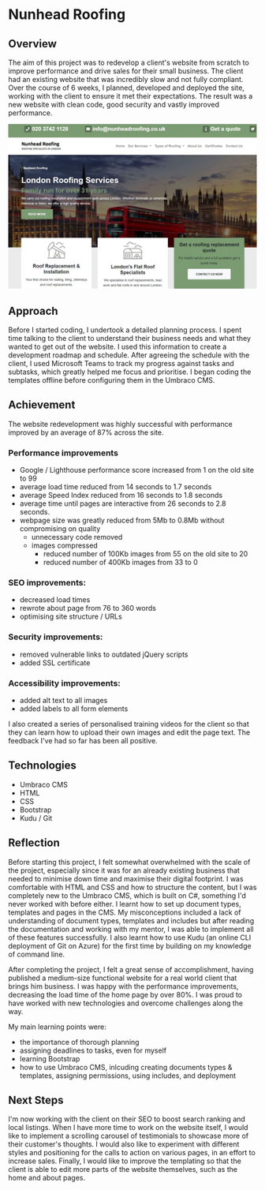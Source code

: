 # Nunhead Roofing

## Overview
The aim of this project was to redevelop a client's website from scratch to improve performance and drive sales for their small business. The client had an existing website that was incredibly slow and not fully compliant. Over the course of 6 weeks, I planned, developed and deployed the site, working with the client to ensure it met their expectations. The result was a new website with clean code, good security and vastly improved performance.

![screenshot of Nunhead Roofing's new website](nunhead.jpg)


## Approach
Before I started coding, I undertook a detailed planning process. I spent time talking to the client to understand their business needs and what they wanted to get out of the website. I used this information to create a development roadmap and schedule. After agreeing the schedule with the client, I used Microsoft Teams to track my progress against tasks and subtasks, which greatly helped me focus and prioritise. I began coding the templates offline before configuring them in the Umbraco CMS. 


## Achievement
The website redevelopment was highly successful with performance improved by an average of 87% across the site. 

### Performance improvements
* Google / Lighthouse performance score increased from 1 on the old site to 99
* average load time reduced from 14 seconds to 1.7 seconds
* average Speed Index reduced from 16 seconds to 1.8 seconds
* average time until pages are interactive from 26 seconds to 2.8 seconds.
* webpage size was greatly reduced from 5Mb to 0.8Mb without compromising on quality
  * unnecessary code removed
  * images compressed
    * reduced number of 100Kb images from 55 on the old site to 20
    * reduced number of 400Kb images from 33 to 0

### SEO improvements:
* decreased load times
* rewrote about page from 76 to 360 words
* optimising site structure / URLs

### Security improvements:
* removed vulnerable links to outdated jQuery scripts
* added SSL certificate

### Accessibility improvements:
* added alt text to all images
* added labels to all form elements

I also created a series of personalised training videos for the client so that they can learn how to upload their own images and edit the page text. The feedback I've had so far has been all positive.


## Technologies
* Umbraco CMS
* HTML
* CSS
* Bootstrap
* Kudu / Git


## Reflection
Before starting this project, I felt somewhat overwhelmed with the scale of the project, especially since it was for an already existing business that needed to minimise down time and maximise their digital footprint. I was comfortable with HTML and CSS and how to structure the content, but I was completely new to the Umbraco CMS, which is built on C#, something I'd never worked with before either. I learnt how to set up document types, templates and pages in the CMS. My misconceptions included a lack of understanding of document types, templates and includes but after reading the documentation and working with my mentor, I was able to implement all of these features successfully. I also learnt how to use Kudu (an online CLI deployment of Git on Azure) for the first time by building on my knowledge of command line.

After completing the project, I felt a great sense of accomplishment, having published a medium-size functional website for a real world client that brings him business. I was happy with the performance improvements, decreasing the load time of the home page by over 80%. I was proud to have worked with new technologies and overcome challenges along the way.

My main learning points were:
* the importance of thorough planning
* assigning deadlines to tasks, even for myself
* learning Bootstrap
* how to use Umbraco CMS, inlcuding creating documents types & templates, assigning permissions, using includes, and deployment


## Next Steps
I'm now working with the client on their SEO to boost search ranking and local listings. When I have more time to work on the website itself, I would like to implement a scrolling carousel of testimonials to showcase more of their customer's thoughts. I would also like to experiment with different styles and positioning for the calls to action on various pages, in an effort to increase sales. Finally, I would like to improve the templating so that the client is able to edit more parts of the website themselves, such as the home and about pages.
